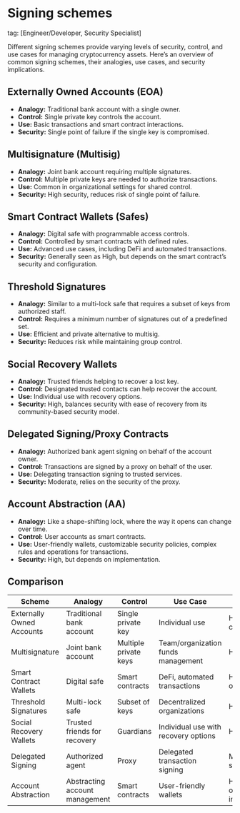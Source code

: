 # Signing schemes
tag: [Engineer/Developer, Security Specialist]

Different signing schemes provide varying levels of security, control, and use cases for managing cryptocurrency assets. Here’s an overview of common signing schemes, their analogies, use cases, and security implications.

## Externally Owned Accounts (EOA)
- **Analogy:** Traditional bank account with a single owner.
- **Control:** Single private key controls the account.  
- **Use:** Basic transactions and smart contract interactions.  
- **Security:** Single point of failure if the single key is compromised.

## Multisignature (Multisig)
- **Analogy:** Joint bank account requiring multiple signatures.
- **Control:**  Multiple private keys are needed to authorize transactions.
- **Use:** Common in organizational settings for shared control.  
- **Security:** High security, reduces risk of single point of failure.

## Smart Contract Wallets (Safes)
- **Analogy:** Digital safe with programmable access controls.
- **Control:** Controlled by smart contracts with defined rules.
- **Use:** Advanced use cases, including DeFi and automated transactions.
- **Security:** Generally seen as High, but depends on the smart contract’s security and configuration.

## Threshold Signatures
- **Analogy:** Similar to a multi-lock safe that requires a subset of keys from authorized staff.
- **Control:** Requires a minimum number of signatures out of a predefined set.
- **Use:** Efficient and private alternative to multisig.
- **Security:** Reduces risk while maintaining group control.

## Social Recovery Wallets
- **Analogy:** Trusted friends helping to recover a lost key.
- **Control:** Designated trusted contacts can help recover the account.
- **Use:** Individual use with recovery options.
- **Security:** High, balances security with ease of recovery from its community-based security model.

## Delegated Signing/Proxy Contracts
- **Analogy:** Authorized bank agent signing on behalf of the account owner.
- **Control:** Transactions are signed by a proxy on behalf of the user.
- **Use:** Delegating transaction signing to trusted services.
- **Security:** Moderate, relies on the security of the proxy.

## Account Abstraction (AA)
- **Analogy:** Like a shape-shifting lock, where the way it opens can change over time.  
- **Control:** User accounts as smart contracts.  
- **Use:** User-friendly wallets, customizable security policies, complex rules and operations for transactions.  
- **Security:** High, but depends on implementation.


## Comparison

| Scheme                   | Analogy                             | Control                     | Use Case                            | Security                  |
|--------------------------|-------------------------------------|-----------------------------|-------------------------------------|---------------------------|
| Externally Owned Accounts| Traditional bank account            | Single private key          | Individual use                      | High risk if compromised  |
| Multisignature           | Joint bank account                  | Multiple private keys       | Team/organization funds management  | High security             |
| Smart Contract Wallets   | Digital safe                        | Smart contracts             | DeFi, automated transactions        | High, depends on contract |
| Threshold Signatures     | Multi-lock safe                     | Subset of keys              | Decentralized organizations         | High security             |
| Social Recovery Wallets  | Trusted friends for recovery        | Guardians                   | Individual use with recovery options| High security             |
| Delegated Signing        | Authorized agent                    | Proxy                       | Delegated transaction signing       | Moderate security         |
| Account Abstraction      | Abstracting account management      | Smart contracts             | User-friendly wallets               | High, depends on implementation |
